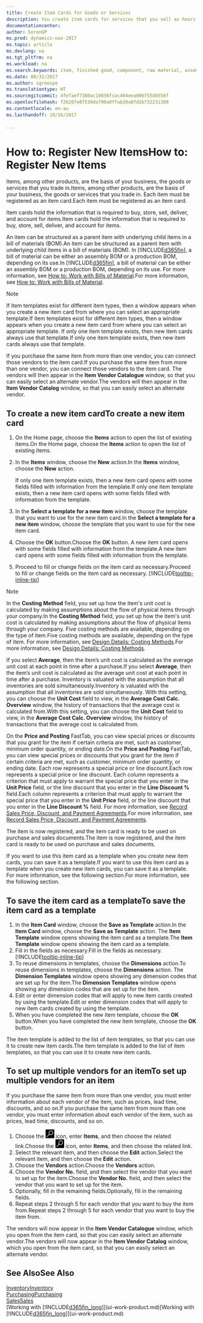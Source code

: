 ```yaml
---
title: Create Item Cards for Goods or Services
description: You create item cards for services that you sell as hours and for physical products, such as assembly items, finished goods, components, or raw material, that you sell from your inventory.
documentationcenter: 
author: SorenGP
ms.prod: dynamics-nav-2017
ms.topic: article
ms.devlang: na
ms.tgt_pltfrm: na
ms.workload: na
ms.search.keywords: item, finished good, component, raw material, assembly item
ms.date: 08/31/2017
ms.author: sgroespe
ms.translationtype: HT
ms.sourcegitcommit: 4fefaef7380ac10836fcac404eea006f55d8556f
ms.openlocfilehash: f26207e07539da790a0ffab38a0fd2b732231300
ms.contentlocale: en-au
ms.lasthandoff: 10/16/2017

---
```

# <a name="how-to-register-new-items"></a><span data-ttu-id="13696-103">How to: Register New Items</span><span class="sxs-lookup"><span data-stu-id="13696-103">How to: Register New Items</span></span>
<span data-ttu-id="13696-104">Items, among other products, are the basis of your business, the goods or services that you trade in.</span><span class="sxs-lookup"><span data-stu-id="13696-104">Items, among other products, are the basis of your business, the goods or services that you trade in.</span></span> <span data-ttu-id="13696-105">Each item must be registered as an item card.</span><span class="sxs-lookup"><span data-stu-id="13696-105">Each item must be registered as an item card.</span></span>

<span data-ttu-id="13696-106">Item cards hold the information that is required to buy, store, sell, deliver, and account for items.</span><span class="sxs-lookup"><span data-stu-id="13696-106">Item cards hold the information that is required to buy, store, sell, deliver, and account for items.</span></span>

<span data-ttu-id="13696-107">An item can be structured as a parent item with underlying child items in a bill of materials (BOM).</span><span class="sxs-lookup"><span data-stu-id="13696-107">An item can be structured as a parent item with underlying child items in a bill of materials (BOM).</span></span> <span data-ttu-id="13696-108">In [!INCLUDE[d365fin](includes/d365fin_md.md)], a bill of material can be either an assembly BOM or a production BOM, depending on its use.</span><span class="sxs-lookup"><span data-stu-id="13696-108">In [!INCLUDE[d365fin](includes/d365fin_md.md)], a bill of material can be either an assembly BOM or a production BOM, depending on its use.</span></span> <span data-ttu-id="13696-109">For more information, see [How to: Work with Bills of Material](inventory-how-work-BOMs.md).</span><span class="sxs-lookup"><span data-stu-id="13696-109">For more information, see [How to: Work with Bills of Material](inventory-how-work-BOMs.md).</span></span>

> [!NOTE]  
>   <span data-ttu-id="13696-110">If item templates exist for different item types, then a window appears when you create a new item card from where you can select an appropriate template.</span><span class="sxs-lookup"><span data-stu-id="13696-110">If item templates exist for different item types, then a window appears when you create a new item card from where you can select an appropriate template.</span></span> <span data-ttu-id="13696-111">If only one item template exists, then new item cards always use that template.</span><span class="sxs-lookup"><span data-stu-id="13696-111">If only one item template exists, then new item cards always use that template.</span></span>

<span data-ttu-id="13696-112">If you purchase the same item from more than one vendor, you can connect those vendors to the item card.</span><span class="sxs-lookup"><span data-stu-id="13696-112">If you purchase the same item from more than one vendor, you can connect those vendors to the item card.</span></span> <span data-ttu-id="13696-113">The vendors will then appear in the **Item Vendor Catalogue** window, so that you can easily select an alternate vendor.</span><span class="sxs-lookup"><span data-stu-id="13696-113">The vendors will then appear in the **Item Vendor Catalog** window, so that you can easily select an alternate vendor.</span></span>

## <a name="to-create-a-new-item-card"></a><span data-ttu-id="13696-114">To create a new item card</span><span class="sxs-lookup"><span data-stu-id="13696-114">To create a new item card</span></span>
1. <span data-ttu-id="13696-115">On the Home page, choose the **Items** action to open the list of existing items.</span><span class="sxs-lookup"><span data-stu-id="13696-115">On the Home page, choose the **Items** action to open the list of existing items.</span></span>  
2. <span data-ttu-id="13696-116">In the **Items** window, choose the **New** action.</span><span class="sxs-lookup"><span data-stu-id="13696-116">In the **Items** window, choose the **New** action.</span></span>

    <span data-ttu-id="13696-117">If only one item template exists, then a new item card opens with some fields filled with information from the template.</span><span class="sxs-lookup"><span data-stu-id="13696-117">If only one item template exists, then a new item card opens with some fields filled with information from the template.</span></span>
3. <span data-ttu-id="13696-118">In the **Select a template for a new item** window, choose the template that you want to use for the new item card.</span><span class="sxs-lookup"><span data-stu-id="13696-118">In the **Select a template for a new item** window, choose the template that you want to use for the new item card.</span></span>
4. <span data-ttu-id="13696-119">Choose the **OK** button.</span><span class="sxs-lookup"><span data-stu-id="13696-119">Choose the **OK** button.</span></span> <span data-ttu-id="13696-120">A new item card opens with some fields filled with information from the template.</span><span class="sxs-lookup"><span data-stu-id="13696-120">A new item card opens with some fields filled with information from the template.</span></span>
5. <span data-ttu-id="13696-121">Proceed to fill or change fields on the item card as necessary.</span><span class="sxs-lookup"><span data-stu-id="13696-121">Proceed to fill or change fields on the item card as necessary.</span></span> [!INCLUDE[tooltip-inline-tip](includes/tooltip-inline-tip_md.md)]

> [!NOTE]
> <span data-ttu-id="13696-122">In the **Costing Method** field, you set up how the item's unit cost is calculated by making assumptions about the flow of physical items through your company.</span><span class="sxs-lookup"><span data-stu-id="13696-122">In the **Costing Method** field, you set up how the item's unit cost is calculated by making assumptions about the flow of physical items through your company.</span></span> <span data-ttu-id="13696-123">Five costing methods are available, depending on the type of item.</span><span class="sxs-lookup"><span data-stu-id="13696-123">Five costing methods are available, depending on the type of item.</span></span> <span data-ttu-id="13696-124">For more information, see [Design Details: Costing Methods](design-details-costing-methods.md).</span><span class="sxs-lookup"><span data-stu-id="13696-124">For more information, see [Design Details: Costing Methods](design-details-costing-methods.md).</span></span>
>
> <span data-ttu-id="13696-125">If you select **Average**, then the item’s unit cost is calculated as the average unit cost at each point in time after a purchase.</span><span class="sxs-lookup"><span data-stu-id="13696-125">If you select **Average**, then the item’s unit cost is calculated as the average unit cost at each point in time after a purchase.</span></span> <span data-ttu-id="13696-126">Inventory is valuated with the assumption that all inventories are sold simultaneously.</span><span class="sxs-lookup"><span data-stu-id="13696-126">Inventory is valuated with the assumption that all inventories are sold simultaneously.</span></span> <span data-ttu-id="13696-127">With this setting, you can choose the **Unit Cost** field to view, in the **Average Cost Calc. Overview** window, the history of transactions that the average cost is calculated from.</span><span class="sxs-lookup"><span data-stu-id="13696-127">With this setting, you can choose the **Unit Cost** field to view, in the **Average Cost Calc. Overview** window, the history of transactions that the average cost is calculated from.</span></span>

<span data-ttu-id="13696-128">On the **Price and Posting** FastTab, you can view special prices or discounts that you grant for the item if certain criteria are met, such as customer, minimum order quantity, or ending date.</span><span class="sxs-lookup"><span data-stu-id="13696-128">On the **Price and Posting** FastTab, you can view special prices or discounts that you grant for the item if certain criteria are met, such as customer, minimum order quantity, or ending date.</span></span> <span data-ttu-id="13696-129">Each row represents a special price or line discount.</span><span class="sxs-lookup"><span data-stu-id="13696-129">Each row represents a special price or line discount.</span></span> <span data-ttu-id="13696-130">Each column represents a criterion that must apply to warrant the special price that you enter in the **Unit Price** field, or the line discount that you enter in the **Line Discount %** field.</span><span class="sxs-lookup"><span data-stu-id="13696-130">Each column represents a criterion that must apply to warrant the special price that you enter in the **Unit Price** field, or the line discount that you enter in the **Line Discount %** field.</span></span> <span data-ttu-id="13696-131">For more information, see [Record Sales Price, Discount, and Payment Agreements](sales-how-record-sales-price-discount-payment-agreements.md).</span><span class="sxs-lookup"><span data-stu-id="13696-131">For more information, see [Record Sales Price, Discount, and Payment Agreements](sales-how-record-sales-price-discount-payment-agreements.md).</span></span>

<span data-ttu-id="13696-132">The item is now registered, and the item card is ready to be used on purchase and sales documents.</span><span class="sxs-lookup"><span data-stu-id="13696-132">The item is now registered, and the item card is ready to be used on purchase and sales documents.</span></span>

<span data-ttu-id="13696-133">If you want to use this item card as a template when you create new item cards, you can save it as a template.</span><span class="sxs-lookup"><span data-stu-id="13696-133">If you want to use this item card as a template when you create new item cards, you can save it as a template.</span></span> <span data-ttu-id="13696-134">For more information, see the following section.</span><span class="sxs-lookup"><span data-stu-id="13696-134">For more information, see the following section.</span></span>

## <a name="to-save-the-item-card-as-a-template"></a><span data-ttu-id="13696-135">To save the item card as a template</span><span class="sxs-lookup"><span data-stu-id="13696-135">To save the item card as a template</span></span>
1. <span data-ttu-id="13696-136">In the **Item Card** window, choose the **Save as Template** action.</span><span class="sxs-lookup"><span data-stu-id="13696-136">In the **Item Card** window, choose the **Save as Template** action.</span></span> <span data-ttu-id="13696-137">The **Item Template** window opens showing the item card as a template.</span><span class="sxs-lookup"><span data-stu-id="13696-137">The **Item Template** window opens showing the item card as a template.</span></span>
2. <span data-ttu-id="13696-138">Fill in the fields as necessary.</span><span class="sxs-lookup"><span data-stu-id="13696-138">Fill in the fields as necessary.</span></span> [!INCLUDE[tooltip-inline-tip](includes/tooltip-inline-tip_md.md)]
3. <span data-ttu-id="13696-139">To reuse dimensions in templates, choose the **Dimensions** action.</span><span class="sxs-lookup"><span data-stu-id="13696-139">To reuse dimensions in templates, choose the **Dimensions** action.</span></span> <span data-ttu-id="13696-140">The **Dimension Templates** window opens showing any dimension codes that are set up for the item.</span><span class="sxs-lookup"><span data-stu-id="13696-140">The **Dimension Templates** window opens showing any dimension codes that are set up for the item.</span></span>
4. <span data-ttu-id="13696-141">Edit or enter dimension codes that will apply to new item cards created by using the template.</span><span class="sxs-lookup"><span data-stu-id="13696-141">Edit or enter dimension codes that will apply to new item cards created by using the template.</span></span>
5. <span data-ttu-id="13696-142">When you have completed the new item template, choose the **OK** button.</span><span class="sxs-lookup"><span data-stu-id="13696-142">When you have completed the new item template, choose the **OK** button.</span></span>

<span data-ttu-id="13696-143">The item template is added to the list of item templates, so that you can use it to create new item cards.</span><span class="sxs-lookup"><span data-stu-id="13696-143">The item template is added to the list of item templates, so that you can use it to create new item cards.</span></span>

## <a name="to-set-up-multiple-vendors-for-an-item"></a><span data-ttu-id="13696-144">To set up multiple vendors for an item</span><span class="sxs-lookup"><span data-stu-id="13696-144">To set up multiple vendors for an item</span></span>  
<span data-ttu-id="13696-145">If you purchase the same item from more than one vendor, you must enter information about each vendor of the item, such as prices, lead time, discounts, and so on.</span><span class="sxs-lookup"><span data-stu-id="13696-145">If you purchase the same item from more than one vendor, you must enter information about each vendor of the item, such as prices, lead time, discounts, and so on.</span></span>  

1.  <span data-ttu-id="13696-146">Choose the ![Search for Page or Report](media/ui-search/search_small.png "Search for Page or Report icon") icon, enter **Items**, and then choose the related link.</span><span class="sxs-lookup"><span data-stu-id="13696-146">Choose the ![Search for Page or Report](media/ui-search/search_small.png "Search for Page or Report icon") icon, enter **Items**, and then choose the related link.</span></span>  
2.  <span data-ttu-id="13696-147">Select the relevant item, and then choose the **Edit** action.</span><span class="sxs-lookup"><span data-stu-id="13696-147">Select the relevant item, and then choose the **Edit** action.</span></span>  
3.  <span data-ttu-id="13696-148">Choose the **Vendors** action.</span><span class="sxs-lookup"><span data-stu-id="13696-148">Choose the **Vendors** action.</span></span>  
4.  <span data-ttu-id="13696-149">Choose the **Vendor No.** field, and then select the vendor that you want to set up for the item.</span><span class="sxs-lookup"><span data-stu-id="13696-149">Choose the **Vendor No.** field, and then select the vendor that you want to set up for the item.</span></span>  
5.  <span data-ttu-id="13696-150">Optionally, fill in the remaining fields.</span><span class="sxs-lookup"><span data-stu-id="13696-150">Optionally, fill in the remaining fields.</span></span>  
6.  <span data-ttu-id="13696-151">Repeat steps 2 through 5 for each vendor that you want to buy the item from.</span><span class="sxs-lookup"><span data-stu-id="13696-151">Repeat steps 2 through 5 for each vendor that you want to buy the item from.</span></span>

<span data-ttu-id="13696-152">The vendors will now appear in the **Item Vendor Catalogue** window, which you open from the item card, so that you can easily select an alternate vendor.</span><span class="sxs-lookup"><span data-stu-id="13696-152">The vendors will now appear in the **Item Vendor Catalog** window, which you open from the item card, so that you can easily select an alternate vendor.</span></span>

## <a name="see-also"></a><span data-ttu-id="13696-153">See Also</span><span class="sxs-lookup"><span data-stu-id="13696-153">See Also</span></span>
  [<span data-ttu-id="13696-154">Inventory</span><span class="sxs-lookup"><span data-stu-id="13696-154">Inventory</span></span>](inventory-manage-inventory.md)  
  [<span data-ttu-id="13696-155">Purchasing</span><span class="sxs-lookup"><span data-stu-id="13696-155">Purchasing</span></span>](purchasing-manage-purchasing.md)  
  [<span data-ttu-id="13696-156">Sales</span><span class="sxs-lookup"><span data-stu-id="13696-156">Sales</span></span>](sales-manage-sales.md)  
  <span data-ttu-id="13696-157">[Working with [!INCLUDE[d365fin_long](includes/d365fin_long_md.md)]](ui-work-product.md)</span><span class="sxs-lookup"><span data-stu-id="13696-157">[Working with [!INCLUDE[d365fin_long](includes/d365fin_long_md.md)]](ui-work-product.md)</span></span>

##

